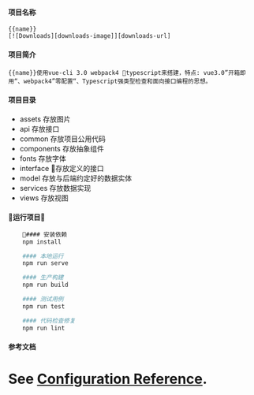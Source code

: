 #### 项目名称
    {{name}}
    [![Downloads][downloads-image]][downloads-url]
#### 项目简介
    {{name}}使用vue-cli 3.0 webpack4 typescript来搭建，特点: vue3.0”开箱即用“、webpack4”零配置“、Typescript强类型检查和面向接口编程的思想。
#### 项目目录
- assets 存放图片 
- api 存放接口
- common 存放项目公用代码
- components 存放抽象组件
- fonts 存放字体
- interface 存放定义的接口
- model 存放与后端约定好的数据实体
- services 存放数据实现
- views 存放视图
#### 运行项目
```bash
    #### 安装依赖
    npm install

    #### 本地运行
    npm run serve

    #### 生产构建
    npm run build

    #### 测试用例
    npm run test

    #### 代码检查修复
    npm run lint
```

#### 参考文档
See [Configuration Reference](https://cli.vuejs.org/config/).
=======

[downloads-image]: http://img.shields.io/npm/dm/co.svg?style=flat-square
[downloads-url]: https://github.com/liya3719/vue-ts-template
